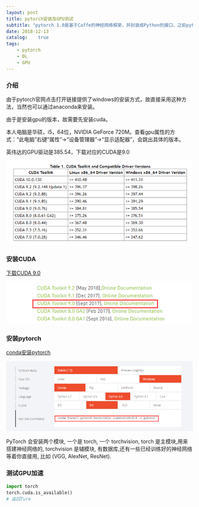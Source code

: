 ```yaml
---
layout: post
title: pytorch安装及GPU测试
subtitle: "pytorch 1.0是基于Caffe的神经网络框架，并封装成Python的接口，之前pytorch一直没有windos版本，现在已经支持windos系统，本文是pytorch在windos系统的安装，并测试GPU"
date: 2018-12-13
catalog:    true
tags:
    - pytorch
    - DL
    - GPU
---
```


### **介绍**

由于pytorch官网点击打开链接提供了windows的安装方式，故直接采用这种方法，当然也可以通过anaconda来安装。

由于是安装gpu的版本，故需要先安装cuda。

本人电脑是华硕，i5，64位，NVIDIA GeForce 720M。查看gpu属性的方式：“此电脑”右键“属性”→“设备管理器”→“显示适配器”，会跳出具体的版本。

英伟达的GPU驱动是385.54，下载对应的CUDA是9.0

![](/img/drivers.png)

### **安装CUDA**
[下载CUDA 9.0](https://developer.nvidia.com/cuda-90-download-archive?target_os=Windows&target_arch=x86_64&target_version=10&target_type=exelocal)

![](/img/cuda9.png)

### **安装pytorch**
[conda安装pytorch](https://pytorch.org/)

![](/img/pytorch.png)

PyTorch 会安装两个模块, 一个是 torch, 一个 torchvision, torch 是主模块,用来搭建神经网络的, torchvision 是辅模块, 有数据库,还有一些已经训练好的神经网络等着你直接用, 比如 (VGG, AlexNet, ResNet).

### **测试GPU加速**

```Python
import torch
torch.cuda.is_available()
# 返回Ture
```
